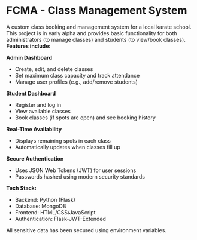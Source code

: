 # FCMA - Class Management System

A custom class booking and management system for a local karate school.
This project is in early alpha and provides basic functionality for both administrators (to manage classes) and students (to view/book classes).  
**Features include:**

**Admin Dashboard**
  - Create, edit, and delete classes
  - Set maximum class capacity and track attendance
  - Manage user profiles (e.g., add/remove students)
    
**Student Dashboard**
  - Register and log in
  - View available classes
  - Book classes (if spots are open) and see booking history
    
**Real-Time Availability**
  - Displays remaining spots in each class
  - Automatically updates when classes fill up
    
**Secure Authentication**

  - Uses JSON Web Tokens (JWT) for user sessions
  - Passwords hashed using modern security standards
    
**Tech Stack:**
- Backend: Python (Flask)
- Database: MongoDB
- Frontend: HTML/CSS/JavaScript
- Authentication: Flask-JWT-Extended

All sensitive data has been secured using environment variables.
